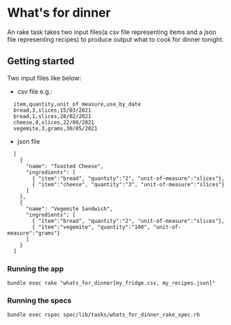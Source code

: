 # What's for dinner

An rake task takes two input files(a csv file representing items and a json file representing recipes) to produce output what to cook for dinner tonight.

## Getting started

Two input files like below:
- csv file
  e.g.:
```
  item,quantity,unit_of_measure,use_by_date
  bread,3,slices,15/03/2021
  bread,1,slices,28/02/2021
  cheese,4,slices,22/08/2021
  vegemite,3,grams,30/05/2021
```
- json file
```
  [
    {
      "name": "Toasted Cheese",
      "ingredients": [
        { "item":"bread", "quantity":"2", "unit-of-measure":"slices"},
        { "item":"cheese", "quantity":"3", "unit-of-measure":"slices"}
      ]
    },
    {
      "name": "Vegemite Sandwich",
      "ingredients": [
        { "item":"bread", "quantity":"2", "unit-of-measure":"slices"},
        { "item":"vegemite", "quantity":"100", "unit-of-measure":"grams"}
      ]
    }
  ]
```

### Running the app
```
bundle exec rake "whats_for_dinner[my_fridge.csv, my_recipes.json]"
```

### Running the specs
```
bundle exec rspec spec/lib/tasks/whats_for_dinner_rake_spec.rb
```
